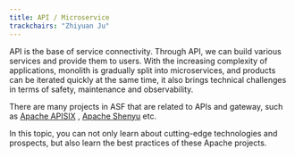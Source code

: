 ```yaml
---
title: API / Microservice
trackchairs: "Zhiyuan Ju"
---
```

API is the base of service connectivity. Through API, we can build various services and provide them to users. With the increasing complexity of applications, monolith is gradually split into microservices, and products can be iterated quickly at the same time, it also brings technical challenges in terms of safety, maintenance and observability.

There are many projects in ASF that are related to APIs and gateway, such as  [Apache APISIX](https://apisix.apache.org/) , [Apache Shenyu](https://dubbo.apache.org/) etc.

In this topic, you can not only learn about cutting-edge technologies and prospects, but also learn the best practices of these Apache projects.
